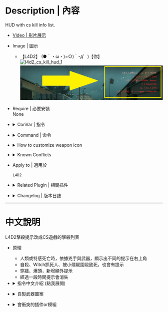 # Description | 內容
HUD with cs kill info list.

* [Video | 影片展示](https://youtu.be/Cehi0IxaCpI)

* Image | 圖示
    * 【L4D2】 (●｀・ω・)=Ｏ)｀-д゜)【你】
	<br/>![l4d2_cs_kill_hud_1](image/l4d2_cs_kill_hud_1.gif)
	<br/>![l4d2_cs_kill_hud_2](image/l4d2_cs_kill_hud_2.jpg)

* Require | 必要安裝
 <br/>None

* <details><summary>ConVar | 指令</summary>

	* cfg/sourcemod/l4d2_cs_kill_hud.cfg
        ```php
        // 0=Plugin off, 1=Plugin on.
        l4d2_cs_kill_hud_enable "1"

        // Numbers of kill list on hud (Default: 5, MAX: 7)
        l4d2_cs_kill_hud_number "5"

        // Time in seconds to erase kill list on hud.
        l4d2_cs_kill_hud_notice_time "7"

        // If 1, disable offical player death message (the red font of kill info)
        l4d2_cs_kill_hud_disable_standard_message "1"

        // If 1, Makes the text blink from white to red.
        l4d2_cs_kill_hud_blink "1"

        // If 1, Shows the text inside a black transparent background.
        // Note: the background may not draw properly when initialized as "0", start the map with "1" to render properly.
        l4d2_cs_kill_hud_background "0"
        ```
</details>

* <details><summary>Command | 命令</summary>

	None
</details>

* <details><summary>How to customize weapon icon</summary>

	* [l4d2_cs_kill_hud.sp](/l4d2_cs_kill_hud/scripting/l4d2_cs_kill_hud.sp#L140-L176) line 140 ~ 176
    * Recompile, done.
</details>

* <details><summary>Known Conflicts</summary>
	
	If you don't use any of these at all, no need to worry about conflicts.
	1. [Mod - Admin System](https://steamcommunity.com/sharedfiles/filedetails/?id=214630948)
		* Please Remove
</details>

* Apply to | 適用於
    ```
    L4D2
    ```

* <details><summary>Related Plugin | 相關插件</summary>

	1. [l4d2_scripted_hud](https://github.com/fbef0102/Game-Private_Plugin/tree/main/Plugin_%E6%8F%92%E4%BB%B6/Server_%E4%BC%BA%E6%9C%8D%E5%99%A8/l4d2_scripted_hud): Display text for up to 5 scripted HUD slots on the screen.
		> 在玩家畫面上方五個Hud位置顯示不同的特殊文字
</details>

* <details><summary>Changelog | 版本日誌</summary>

    * v1.5h (2023-9-12)
        * Add chainsaw

    * v1.4h (2023-6-11)
        * Shows the text inside a black transparent background.
        * Remove headshot or behind wall text if weapon is "pipe bomb", "fire", "melee punch"

    * v1.2h (2023-6-2)
        * Fixed common infected null string

    * v1.1h (2023-6-2)
        * Support Versus mode and witch killed

    * v1.0h (2023-5-28)
        * Merge inc with main sp file
        * Delete all functions, only cs kill info
        * Optimize code and improve performance
        * Add more convars
        * Makes the text blink from white to red.
        * Numbers of kill list on hud
        * Hud will vanish after period time

	* v1.0.3
	    * [Original Plugin by LinLinLin](https://forums.alliedmods.net/showthread.php?t=340601)
</details>

- - - -
# 中文說明
L4D2擊殺提示改成CS遊戲的擊殺列表

* 原理
	* 人類或特感死亡時，依據兇手與武器，顯示出不同的提示在右上角
    * 自殺、Witch抓死人、被小殭屍圍毆致死，也會有提示
    * 穿牆、爆頭，新增額外提示
    * 經過一段時間提示會消失

* <details><summary>指令中文介紹 (點我展開)</summary>

	* cfg/sourcemod/l4d2_cs_kill_hud.cfg
        ```php
        // 0=關閉插件, 1=啟動插件
        l4d2_cs_kill_hud_enable "1"

        // 一次最多顯示的擊殺行數 (預設: 5, 最大: 7)
        l4d2_cs_kill_hud_number "5"

        // 擊殺列表顯示停留的時間.
        l4d2_cs_kill_hud_notice_time "7"

        // 為1時，關閉L4D2官方的擊殺提示 (左方紅字黑框的HUD)
        l4d2_cs_kill_hud_disable_standard_message "1"

        // 為1時，擊殺列表文字紅白閃爍
        l4d2_cs_kill_hud_blink "1"

        // 為1時，擊殺列表顯示黑底背景
        // 注意: 必須重啟伺服器才會生效
        l4d2_cs_kill_hud_background "0"
        ```
</details>

* <details><summary>自製武器圖案</summary>

	* [l4d2_cs_kill_hud.sp](/l4d2_cs_kill_hud/scripting/l4d2_cs_kill_hud.sp#L140-L176) 140 ~ 176 行
    * 重新編譯，完成
</details>

* <details><summary>會衝突的插件or模組</summary>
	
	如果沒安裝以下內容就不需要擔心衝突
	1. [Mod - Admin System](https://steamcommunity.com/sharedfiles/filedetails/?id=214630948)
		* 請移除
</details>